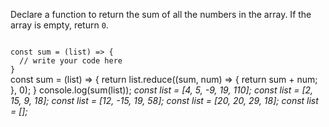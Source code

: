 Declare a function to
return the sum of all the numbers
in the array.
If the array is empty, return `0`.

<Editor lang="javascript" type="exercise" testMode="multipleInput">
<code>
const sum = (list) => {
  // write your code here
}
</code>

<solution>
const sum = (list) => {
  return list.reduce((sum, num) => {
    return sum + num;
  }, 0);
}
</solution>

<testcases>
<caller>
console.log(sum(list));
</caller>
<testcase>
<i>
const list = [4, 5, -9, 19, 110];
</i>
</testcase>
<testcase>
<i>
const list = [2, 15, 9, 18];
</i>
</testcase>
<testcase>
<i>
const list = [12, -15, 19, 58];
</i>
</testcase>
<testcase>
<i>
const list = [20, 20, 29, 18];
</i>
</testcase>
<testcase>
<i>
const list = [];
</i>
</testcase>
</testcases>
</Editor>